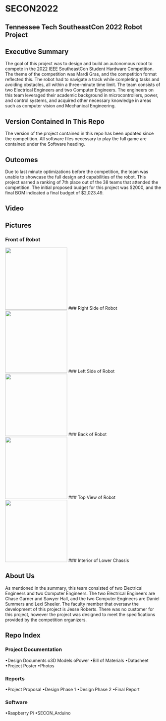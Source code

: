 # SECON2022
## Tennessee Tech SoutheastCon 2022 Robot Project
## Executive Summary
The goal of this project was to design and build an autonomous robot to compete in the 2022 IEEE SoutheastCon Student Hardware Competition. 
The theme of the competition was Mardi Gras, and the competition format reflected this. The robot had to navigate a track while completing 
tasks and avoiding obstacles, all within a three-minute time limit. The team consists of two Electrical Engineers and two Computer Engineers. 
The engineers on this team leveraged their academic background in microcontrollers, power, and control systems, and acquired other necessary 
knowledge in areas such as computer vision and Mechanical Engineering. 

## Version Contained In This Repo
The version of the project contained in this repo has been updated since the competition. All software files necessary to play the full game 
are contained under the Software heading.

## Outcomes
Due to last minute optimizations before the competition, the team was unable to showcase the full design and capabilities of the robot. 
This project earned a ranking of 7th place out of the 38 teams that attended the competition. The initial proposed budget for this project 
was $2000, and the final BOM indicated a final budget of $2,023.49.

## Video

## Pictures
### Front of Robot
<img src="http://https://github.com/dbsummers42/SECON2022/blob/main/Documentation/Photos/Robot_Front.jpg" width="200" height="200" />
### Right Side of Robot
<img src="http://https://github.com/dbsummers42/SECON2022/blob/main/Documentation/Photos/Robot_Right.jpg" width="200" height="200" />
### Left Side of Robot
<img src="http://https://github.com/dbsummers42/SECON2022/blob/main/Documentation/Photos/Robot_Left.jpg" width="200" height="200" />
### Back of Robot
<img src="http://https://github.com/dbsummers42/SECON2022/blob/main/Documentation/Photos/Robot_Back.jpg" width="200" height="200" />
### Top View of Robot
<img src="http://https://github.com/dbsummers42/SECON2022/blob/main/Documentation/Photos/Robot_Top.jpg" width="200" height="200" />
### Interior of Lower Chassis

## About Us
As mentioned in the summary, this team consisted of two Electrical Engineers and two Computer Engineers. The two Electrical Engineers are 
Chase Garner and Sawyer Hall, and the two Computer Engineers are Daniel Summers and Lexi Sheeler. The faculty member that oversaw the 
development of this project is Jesse Roberts. There was no customer for this project, however the project was designed to meet the 
specifications provided by the competition organizers.

## Repo Index
### Project Documentation
 •Design Documents
  o3D Models
  oPower
•Bill of Materials
•Datasheet
•Project Poster
•Photos
### Reports
 •Project Proposal
 •Design Phase 1
 •Design Phase 2
 •Final Report
### Software
 •Raspberry Pi
 •SECON_Arduino
